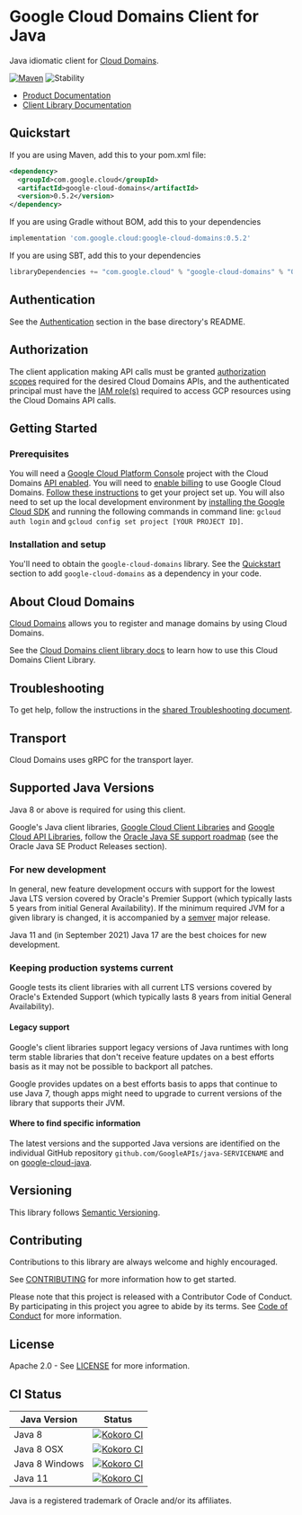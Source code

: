 # Google Cloud Domains Client for Java

Java idiomatic client for [Cloud Domains][product-docs].

[![Maven][maven-version-image]][maven-version-link]
![Stability][stability-image]

- [Product Documentation][product-docs]
- [Client Library Documentation][javadocs]


## Quickstart


If you are using Maven, add this to your pom.xml file:


```xml
<dependency>
  <groupId>com.google.cloud</groupId>
  <artifactId>google-cloud-domains</artifactId>
  <version>0.5.2</version>
</dependency>

```

If you are using Gradle without BOM, add this to your dependencies

```Groovy
implementation 'com.google.cloud:google-cloud-domains:0.5.2'
```

If you are using SBT, add this to your dependencies

```Scala
libraryDependencies += "com.google.cloud" % "google-cloud-domains" % "0.5.2"
```

## Authentication

See the [Authentication][authentication] section in the base directory's README.

## Authorization

The client application making API calls must be granted [authorization scopes][auth-scopes] required for the desired Cloud Domains APIs, and the authenticated principal must have the [IAM role(s)][predefined-iam-roles] required to access GCP resources using the Cloud Domains API calls.

## Getting Started

### Prerequisites

You will need a [Google Cloud Platform Console][developer-console] project with the Cloud Domains [API enabled][enable-api].
You will need to [enable billing][enable-billing] to use Google Cloud Domains.
[Follow these instructions][create-project] to get your project set up. You will also need to set up the local development environment by
[installing the Google Cloud SDK][cloud-sdk] and running the following commands in command line:
`gcloud auth login` and `gcloud config set project [YOUR PROJECT ID]`.

### Installation and setup

You'll need to obtain the `google-cloud-domains` library.  See the [Quickstart](#quickstart) section
to add `google-cloud-domains` as a dependency in your code.

## About Cloud Domains


[Cloud Domains][product-docs] allows you to register and manage domains by using Cloud Domains.

See the [Cloud Domains client library docs][javadocs] to learn how to
use this Cloud Domains Client Library.






## Troubleshooting

To get help, follow the instructions in the [shared Troubleshooting document][troubleshooting].

## Transport

Cloud Domains uses gRPC for the transport layer.

## Supported Java Versions

Java 8 or above is required for using this client.

Google's Java client libraries,
[Google Cloud Client Libraries][cloudlibs]
and
[Google Cloud API Libraries][apilibs],
follow the
[Oracle Java SE support roadmap][oracle]
(see the Oracle Java SE Product Releases section).

### For new development

In general, new feature development occurs with support for the lowest Java
LTS version covered by  Oracle's Premier Support (which typically lasts 5 years
from initial General Availability). If the minimum required JVM for a given
library is changed, it is accompanied by a [semver][semver] major release.

Java 11 and (in September 2021) Java 17 are the best choices for new
development.

### Keeping production systems current

Google tests its client libraries with all current LTS versions covered by
Oracle's Extended Support (which typically lasts 8 years from initial
General Availability).

#### Legacy support

Google's client libraries support legacy versions of Java runtimes with long
term stable libraries that don't receive feature updates on a best efforts basis
as it may not be possible to backport all patches.

Google provides updates on a best efforts basis to apps that continue to use
Java 7, though apps might need to upgrade to current versions of the library
that supports their JVM.

#### Where to find specific information

The latest versions and the supported Java versions are identified on
the individual GitHub repository `github.com/GoogleAPIs/java-SERVICENAME`
and on [google-cloud-java][g-c-j].

## Versioning


This library follows [Semantic Versioning](http://semver.org/).



## Contributing


Contributions to this library are always welcome and highly encouraged.

See [CONTRIBUTING][contributing] for more information how to get started.

Please note that this project is released with a Contributor Code of Conduct. By participating in
this project you agree to abide by its terms. See [Code of Conduct][code-of-conduct] for more
information.


## License

Apache 2.0 - See [LICENSE][license] for more information.

## CI Status

Java Version | Status
------------ | ------
Java 8 | [![Kokoro CI][kokoro-badge-image-2]][kokoro-badge-link-2]
Java 8 OSX | [![Kokoro CI][kokoro-badge-image-3]][kokoro-badge-link-3]
Java 8 Windows | [![Kokoro CI][kokoro-badge-image-4]][kokoro-badge-link-4]
Java 11 | [![Kokoro CI][kokoro-badge-image-5]][kokoro-badge-link-5]

Java is a registered trademark of Oracle and/or its affiliates.

[product-docs]: https://cloud.google.com/domains
[javadocs]: https://cloud.google.com/java/docs/reference/google-cloud-domains/latest/history
[kokoro-badge-image-1]: http://storage.googleapis.com/cloud-devrel-public/java/badges/java-domains/java7.svg
[kokoro-badge-link-1]: http://storage.googleapis.com/cloud-devrel-public/java/badges/java-domains/java7.html
[kokoro-badge-image-2]: http://storage.googleapis.com/cloud-devrel-public/java/badges/java-domains/java8.svg
[kokoro-badge-link-2]: http://storage.googleapis.com/cloud-devrel-public/java/badges/java-domains/java8.html
[kokoro-badge-image-3]: http://storage.googleapis.com/cloud-devrel-public/java/badges/java-domains/java8-osx.svg
[kokoro-badge-link-3]: http://storage.googleapis.com/cloud-devrel-public/java/badges/java-domains/java8-osx.html
[kokoro-badge-image-4]: http://storage.googleapis.com/cloud-devrel-public/java/badges/java-domains/java8-win.svg
[kokoro-badge-link-4]: http://storage.googleapis.com/cloud-devrel-public/java/badges/java-domains/java8-win.html
[kokoro-badge-image-5]: http://storage.googleapis.com/cloud-devrel-public/java/badges/java-domains/java11.svg
[kokoro-badge-link-5]: http://storage.googleapis.com/cloud-devrel-public/java/badges/java-domains/java11.html
[stability-image]: https://img.shields.io/badge/stability-stable-green
[maven-version-image]: https://img.shields.io/maven-central/v/com.google.cloud/google-cloud-domains.svg
[maven-version-link]: https://search.maven.org/search?q=g:com.google.cloud%20AND%20a:google-cloud-domains&core=gav
[authentication]: https://github.com/googleapis/google-cloud-java#authentication
[auth-scopes]: https://developers.google.com/identity/protocols/oauth2/scopes
[predefined-iam-roles]: https://cloud.google.com/iam/docs/understanding-roles#predefined_roles
[iam-policy]: https://cloud.google.com/iam/docs/overview#cloud-iam-policy
[developer-console]: https://console.developers.google.com/
[create-project]: https://cloud.google.com/resource-manager/docs/creating-managing-projects
[cloud-sdk]: https://cloud.google.com/sdk/
[troubleshooting]: https://github.com/googleapis/google-cloud-common/blob/main/troubleshooting/readme.md#troubleshooting
[contributing]: https://github.com/googleapis/java-domains/blob/main/CONTRIBUTING.md
[code-of-conduct]: https://github.com/googleapis/java-domains/blob/main/CODE_OF_CONDUCT.md#contributor-code-of-conduct
[license]: https://github.com/googleapis/java-domains/blob/main/LICENSE
[enable-billing]: https://cloud.google.com/apis/docs/getting-started#enabling_billing
[enable-api]: https://console.cloud.google.com/flows/enableapi?apiid=domains.googleapis.com
[libraries-bom]: https://github.com/GoogleCloudPlatform/cloud-opensource-java/wiki/The-Google-Cloud-Platform-Libraries-BOM
[shell_img]: https://gstatic.com/cloudssh/images/open-btn.png

[semver]: https://semver.org/
[cloudlibs]: https://cloud.google.com/apis/docs/client-libraries-explained
[apilibs]: https://cloud.google.com/apis/docs/client-libraries-explained#google_api_client_libraries
[oracle]: https://www.oracle.com/java/technologies/java-se-support-roadmap.html
[g-c-j]: http://github.com/googleapis/google-cloud-java
